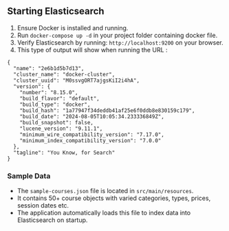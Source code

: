 ## Starting Elasticsearch
1. Ensure Docker is installed and running.
2. Run `docker-compose up -d` in your project folder containing docker file.
3. Verify Elasticsearch by running: `http://localhost:9200` on your browser.
4. This type of output will show when running the URL :
```
{
  "name": "2e6b1d5b7d13",
  "cluster_name": "docker-cluster",
  "cluster_uuid": "M0ssvgORT7ajgsKiI2i4hA",
  "version": {
    "number": "8.15.0",
    "build_flavor": "default",
    "build_type": "docker",
    "build_hash": "1a77947f34deddb41af25e6f0ddb8e830159c179",
    "build_date": "2024-08-05T10:05:34.233336849Z",
    "build_snapshot": false,
    "lucene_version": "9.11.1",
    "minimum_wire_compatibility_version": "7.17.0",
    "minimum_index_compatibility_version": "7.0.0"
  },
  "tagline": "You Know, for Search"
}
```
### Sample Data
- The `sample-courses.json` file is located in `src/main/resources`.
- It contains 50+ course objects with varied categories, types, prices, session dates etc.
- The application automatically loads this file to index data into Elasticsearch on startup.